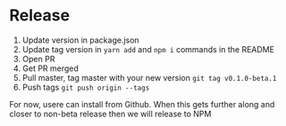 # Release

1. Update version in package.json
1. Update tag version in `yarn add` and `npm i` commands in the README
1. Open PR
1. Get PR merged
1. Pull master, tag master with your new version `git tag v0.1.0-beta.1`
1. Push tags `git push origin --tags`

For now, usere can install from Github. When this gets further along
and closer to non-beta release then we will release to NPM
